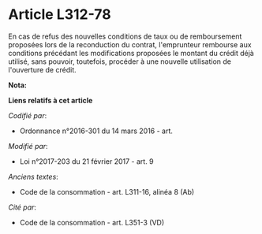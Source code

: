 # Article L312-78

En cas de refus des nouvelles conditions de taux ou de remboursement proposées lors de la reconduction du contrat,
l'emprunteur rembourse aux conditions précédant les modifications proposées le montant du crédit déjà utilisé, sans pouvoir,
toutefois, procéder à une nouvelle utilisation de l'ouverture de crédit.

**Nota:**

<font color="#000000" size="1">
</font>

**Liens relatifs à cet article**

_Codifié par_:

  - Ordonnance n°2016-301 du 14 mars 2016 - art.

_Modifié par_:

  - Loi n°2017-203 du 21 février 2017 - art. 9

_Anciens textes_:

  - Code de la consommation - art. L311-16, alinéa 8 (Ab)

_Cité par_:

  - Code de la consommation - art. L351-3 (VD)
